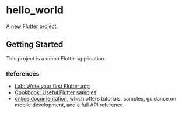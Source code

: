 # hello_world

A new Flutter project.

## Getting Started

This project is a demo Flutter application.

### References

- [Lab: Write your first Flutter app](https://flutter.io/docs/get-started/codelab)
- [Cookbook: Useful Flutter samples](https://flutter.io/docs/cookbook)
- [online documentation](https://flutter.io/docs), which offers tutorials,
samples, guidance on mobile development, and a full API reference.
